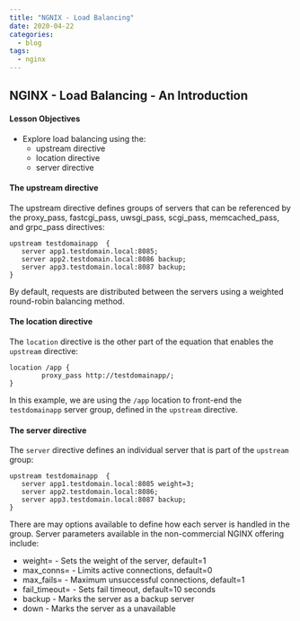 ```yaml
---
title: "NGNIX - Load Balancing"
date: 2020-04-22
categories:
  - blog
tags:
  - nginx
---
```


## NGINX - Load Balancing - An Introduction
#### Lesson Objectives
- Explore load balancing using the:
  - upstream directive
  - location directive
  - server directive

#### The upstream directive
The upstream directive defines groups of servers that can be referenced by the proxy_pass, fastcgi_pass, uwsgi_pass, scgi_pass, memcached_pass, and grpc_pass directives:

```
upstream testdomainapp  {
   server app1.testdomain.local:8085;
   server app2.testdomain.local:8086 backup;
   server app3.testdomain.local:8087 backup;
}
```

By default, requests are distributed between the servers using a weighted round-robin balancing method.

#### The location directive

The `location` directive is the other part of the equation that enables the `upstream` directive:

```
location /app {
        proxy_pass http://testdomainapp/;
}
```

In this example, we are using the `/app` location to front-end the `testdomainapp` server group, defined in the `upstream` directive.

#### The server directive

The `server` directive defines an individual server that is part of the `upstream` group:

```
upstream testdomainapp  {
   server app1.testdomain.local:8085 weight=3;
   server app2.testdomain.local:8086;
   server app3.testdomain.local:8087 backup;
}
```

There are may options available to define how each server is handled in the group. Server parameters available in the non-commercial NGINX offering include:

- weight=<number> - Sets the weight of the server, default=1
- max_conns=<number> - Limits active connections, default=0
- max_fails=<number> - Maximum unsuccessful connections, default=1
- fail_timeout=<time> - Sets fail timeout, default=10 seconds
- backup - Marks the server as a backup server
- down - Marks the server as a unavailable
